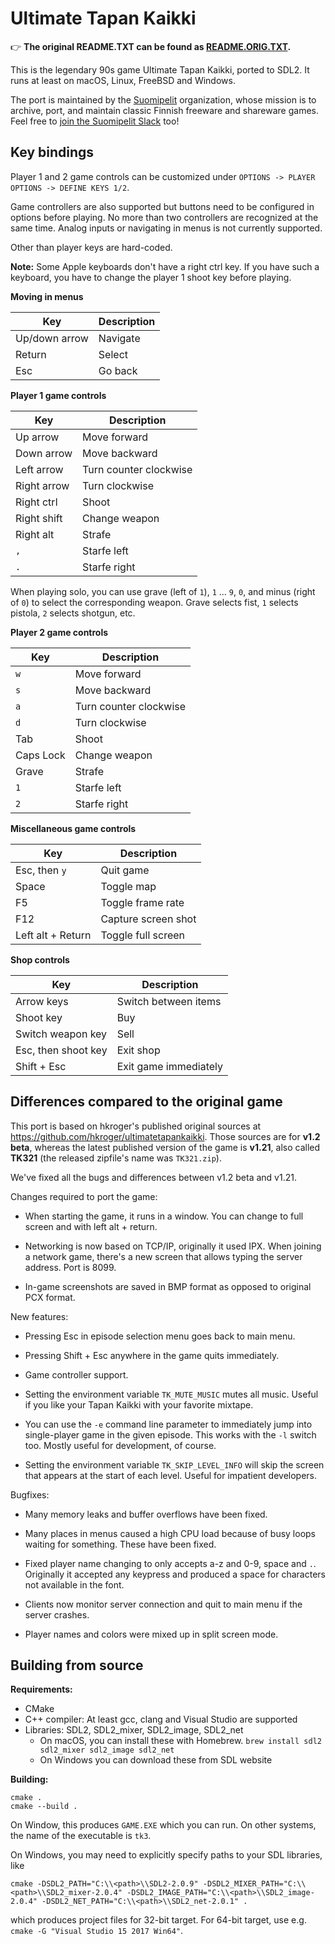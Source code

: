 Ultimate Tapan Kaikki
=====================

:point_right: **The original README.TXT can be found as [README.ORIG.TXT](./README.ORIG.TXT).**

This is the legendary 90s game Ultimate Tapan Kaikki, ported to
SDL2. It runs at least on macOS, Linux, FreeBSD and Windows.

The port is maintained by the [Suomipelit][suomipelit-gh] organization,
whose mission is to archive, port, and maintain classic Finnish freeware and
shareware games.  Feel free to [join the Suomipelit Slack][suomipelit-slack]
too!


Key bindings
------------

Player 1 and 2 game controls can be customized under `OPTIONS ->
PLAYER OPTIONS -> DEFINE KEYS 1/2`.

Game controllers are also supported but buttons need to be configured
in options before playing. No more than two controllers are recognized
at the same time. Analog inputs or navigating in menus is not
currently supported.

Other than player keys are hard-coded.

**Note:** Some Apple keyboards don't have a right ctrl key. If you
have such a keyboard, you have to change the player 1 shoot key before
playing.

**Moving in menus**

| Key | Description |
| --- | --- |
| Up/down arrow | Navigate |
| Return | Select |
| Esc | Go back |

**Player 1 game controls**

| Key | Description |
| --- | --- |
| Up arrow | Move forward |
| Down arrow | Move backward |
| Left arrow | Turn counter clockwise |
| Right arrow | Turn clockwise |
| Right ctrl | Shoot |
| Right shift | Change weapon |
| Right alt | Strafe |
| `,` | Starfe left |
| `.` | Starfe right |

When playing solo, you can use grave (left of `1`), `1` ... `9`, `0`,
and minus (right of `0`) to select the corresponding weapon. Grave
selects fist, `1` selects pistola, `2` selects shotgun, etc.

**Player 2 game controls**

| Key | Description |
| --- | --- |
| `w` | Move forward |
| `s` | Move backward |
| `a` | Turn counter clockwise |
| `d` | Turn clockwise |
| Tab | Shoot |
| Caps Lock | Change weapon |
| Grave | Strafe |
| `1` | Starfe left |
| `2` | Starfe right |

**Miscellaneous game controls**

| Key | Description |
| --- | --- |
| Esc, then `y` | Quit game |
| Space | Toggle map |
| F5 | Toggle frame rate |
| F12 | Capture screen shot |
| Left alt + Return | Toggle full screen |

**Shop controls**

| Key | Description |
| --- | --- |
| Arrow keys | Switch between items |
| Shoot key | Buy |
| Switch weapon key | Sell |
| Esc, then shoot key | Exit shop |
| Shift + Esc | Exit game immediately |


Differences compared to the original game
-----------------------------------------

This port is based on hkroger's published original sources at
https://github.com/hkroger/ultimatetapankaikki. Those sources are for
**v1.2 beta**, whereas the latest published version of the game is
**v1.21**, also called **TK321** (the released zipfile's name was
`TK321.zip`).

We've fixed all the bugs and differences between v1.2 beta and v1.21.

Changes required to port the game:

- When starting the game, it runs in a window. You can change to full
  screen and with left alt + return.

- Networking is now based on TCP/IP, originally it used IPX. When
  joining a network game, there's a new screen that allows typing the
  server address. Port is 8099.

- In-game screenshots are saved in BMP format as opposed to original
  PCX format.

New features:

- Pressing Esc in episode selection menu goes back to main menu.

- Pressing Shift + Esc anywhere in the game quits immediately.

- Game controller support.

- Setting the environment variable `TK_MUTE_MUSIC` mutes all music.
  Useful if you like your Tapan Kaikki with your favorite mixtape.

- You can use the `-e` command line parameter to immediately jump
  into single-player game in the given episode.  This works with
  the `-l` switch too.  Mostly useful for development, of course.

- Setting the environment variable `TK_SKIP_LEVEL_INFO` will skip the
  screen that appears at the start of each level.  Useful for
  impatient developers.

Bugfixes:

- Many memory leaks and buffer overflows have been fixed.

- Many places in menus caused a high CPU load because of busy loops
  waiting for something. These have been fixed.

- Fixed player name changing to only accepts a-z and 0-9, space and
  `.`. Originally it accepted any keypress and produced a space for
  characters not available in the font.

- Clients now monitor server connection and quit to main menu if the
  server crashes.

- Player names and colors were mixed up in split screen mode.

Building from source
--------------------

**Requirements:**

- CMake
- C++ compiler: At least gcc, clang and Visual Studio are supported
- Libraries: SDL2, SDL2_mixer, SDL2_image, SDL2_net
  - On macOS, you can install these with Homebrew. `brew install sdl2 sdl2_mixer sdl2_image sdl2_net`
  - On Windows you can download these from SDL website

**Building:**

```shell
cmake .
cmake --build .
```

On Window, this produces `GAME.EXE` which you can run. On other
systems, the name of the executable is `tk3`.

On Windows, you may need to explicitly specify paths to your SDL libraries, like
```shell
cmake -DSDL2_PATH="C:\\<path>\\SDL2-2.0.9" -DSDL2_MIXER_PATH="C:\\<path>\\SDL2_mixer-2.0.4" -DSDL2_IMAGE_PATH="C:\\<path>\\SDL2_image-2.0.4" -DSDL2_NET_PATH="C:\\<path>\\SDL2_net-2.0.1" .
```
which produces project files for 32-bit target. For 64-bit target, use e.g. `cmake -G "Visual Studio 15 2017 Win64"`.


[suomipelit-gh]: https://github.com/suomipelit
[suomipelit-slack]: https://tinyurl.com/suomipelit-slack
